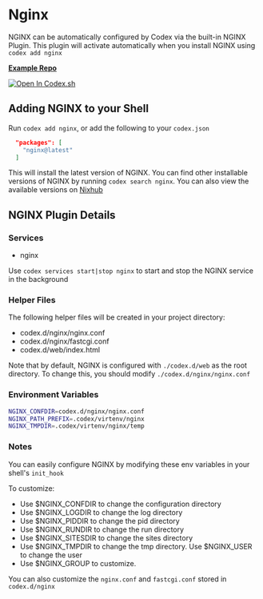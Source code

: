 # Nginx

NGINX can be automatically configured by Codex via the built-in NGINX Plugin. This plugin will activate automatically when you install NGINX using `codex add nginx`

[**Example Repo**](https://github.com/khulnasoft/codex/tree/main/examples/servers/nginx)

[![Open In Codex.sh](https://www.khulnasoft/img/codex/open-in-codex.svg)](https://codex.sh/open/templates/nginx)

## Adding NGINX to your Shell

Run `codex add nginx`, or add the following to your `codex.json`

```json
  "packages": [
    "nginx@latest"
  ]
```

This will install the latest version of NGINX. You can find other installable versions of NGINX by running `codex search nginx`. You can also view the available versions on [Nixhub](https://www.nixhub.io/packages/nginx)

## NGINX Plugin Details

### Services

* nginx

Use `codex services start|stop nginx` to start and stop the NGINX service in the background

### Helper Files

The following helper files will be created in your project directory:

* codex.d/nginx/nginx.conf
* codex.d/nginx/fastcgi.conf
* codex.d/web/index.html

Note that by default, NGINX is configured with `./codex.d/web` as the root directory. To change this, you should modify `./codex.d/nginx/nginx.conf`

### Environment Variables

```bash
NGINX_CONFDIR=codex.d/nginx/nginx.conf
NGINX_PATH_PREFIX=.codex/virtenv/nginx
NGINX_TMPDIR=.codex/virtenv/nginx/temp
```

### Notes

You can easily configure NGINX by modifying these env variables in your shell's `init_hook`

To customize:

* Use $NGINX_CONFDIR to change the configuration directory
* Use $NGINX_LOGDIR to change the log directory
* Use $NGINX_PIDDIR to change the pid directory
* Use $NGINX_RUNDIR to change the run directory
* Use $NGINX_SITESDIR to change the sites directory
* Use $NGINX_TMPDIR to change the tmp directory. Use $NGINX_USER to change the user
* Use $NGINX_GROUP to customize.

You can also customize the `nginx.conf` and `fastcgi.conf` stored in `codex.d/nginx`
